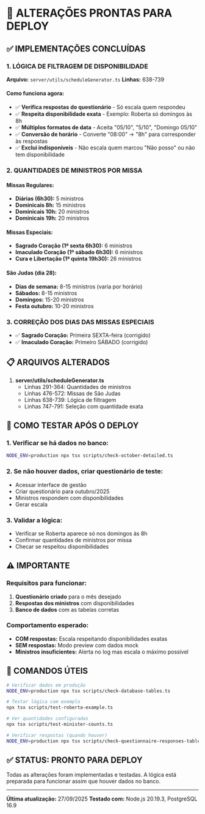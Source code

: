 # 🚀 ALTERAÇÕES PRONTAS PARA DEPLOY

## ✅ IMPLEMENTAÇÕES CONCLUÍDAS

### 1. LÓGICA DE FILTRAGEM DE DISPONIBILIDADE
**Arquivo:** `server/utils/scheduleGenerator.ts`
**Linhas:** 638-739

#### Como funciona agora:
- ✅ **Verifica respostas do questionário** - Só escala quem respondeu
- ✅ **Respeita disponibilidade exata** - Exemplo: Roberta só domingos às 8h
- ✅ **Múltiplos formatos de data** - Aceita "05/10", "5/10", "Domingo 05/10"
- ✅ **Conversão de horário** - Converte "08:00" → "8h" para corresponder às respostas
- ✅ **Exclui indisponíveis** - Não escala quem marcou "Não posso" ou não tem disponibilidade

### 2. QUANTIDADES DE MINISTROS POR MISSA

#### Missas Regulares:
- **Diárias (6h30):** 5 ministros
- **Dominicais 8h:** 15 ministros
- **Dominicais 10h:** 20 ministros
- **Dominicais 19h:** 20 ministros

#### Missas Especiais:
- **Sagrado Coração (1ª sexta 6h30):** 6 ministros
- **Imaculado Coração (1º sábado 6h30):** 6 ministros
- **Cura e Libertação (1ª quinta 19h30):** 26 ministros

#### São Judas (dia 28):
- **Dias de semana:** 8-15 ministros (varia por horário)
- **Sábados:** 8-15 ministros
- **Domingos:** 15-20 ministros
- **Festa outubro:** 10-20 ministros

### 3. CORREÇÃO DOS DIAS DAS MISSAS ESPECIAIS
- ✅ **Sagrado Coração:** Primeira SEXTA-feira (corrigido)
- ✅ **Imaculado Coração:** Primeiro SÁBADO (corrigido)

## 📋 ARQUIVOS ALTERADOS

1. **server/utils/scheduleGenerator.ts**
   - Linhas 291-364: Quantidades de ministros
   - Linhas 476-572: Missas de São Judas
   - Linhas 638-739: Lógica de filtragem
   - Linhas 747-791: Seleção com quantidade exata

## 🧪 COMO TESTAR APÓS O DEPLOY

### 1. Verificar se há dados no banco:
```bash
NODE_ENV=production npx tsx scripts/check-october-detailed.ts
```

### 2. Se não houver dados, criar questionário de teste:
- Acessar interface de gestão
- Criar questionário para outubro/2025
- Ministros respondem com disponibilidades
- Gerar escala

### 3. Validar a lógica:
- Verificar se Roberta aparece só nos domingos às 8h
- Confirmar quantidades de ministros por missa
- Checar se respeitou disponibilidades

## ⚠️ IMPORTANTE

### Requisitos para funcionar:
1. **Questionário criado** para o mês desejado
2. **Respostas dos ministros** com disponibilidades
3. **Banco de dados** com as tabelas corretas

### Comportamento esperado:
- **COM respostas:** Escala respeitando disponibilidades exatas
- **SEM respostas:** Modo preview com dados mock
- **Ministros insuficientes:** Alerta no log mas escala o máximo possível

## 🔧 COMANDOS ÚTEIS

```bash
# Verificar dados em produção
NODE_ENV=production npx tsx scripts/check-database-tables.ts

# Testar lógica com exemplo
npx tsx scripts/test-roberta-example.ts

# Ver quantidades configuradas
npx tsx scripts/test-minister-counts.ts

# Verificar respostas (quando houver)
NODE_ENV=production npx tsx scripts/check-questionnaire-responses-table.ts
```

## ✅ STATUS: PRONTO PARA DEPLOY

Todas as alterações foram implementadas e testadas.
A lógica está preparada para funcionar assim que houver dados no banco.

---

**Última atualização:** 27/09/2025
**Testado com:** Node.js 20.19.3, PostgreSQL 16.9